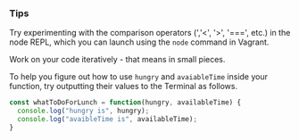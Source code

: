 ### Tips

Try experimenting with the comparison operators (','<', '>', '===', etc.) in the node REPL, which you can launch using the `node` command in Vagrant.

Work on your code iteratively - that means in small pieces.

To help you figure out how to use `hungry` and  `avaiableTime` inside your function, try outputting their values to the Terminal as follows.

```javascript
const whatToDoForLunch = function(hungry, availableTime) {
  console.log("hungry is", hungry);
  console.log("avaibleTime is", availableTime);
}
```
